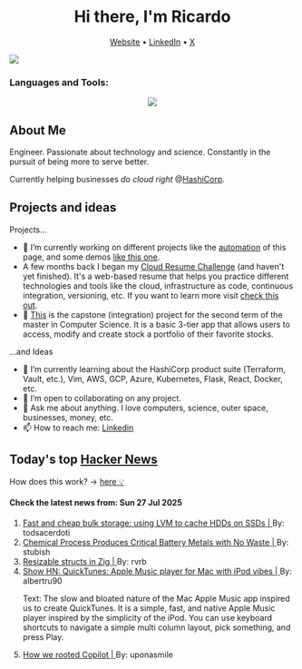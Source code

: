 
<!-- This is an HTML comment in your markdown file -->

<h1 align="center">Hi there, I'm Ricardo</h1>
<p align="center">
  <a href="https://ricardorompar.com" target="_blank">Website</a> •
  <a href="https://www.linkedin.com/in/ricardorompar/" target="_blank">LinkedIn</a> •
  <a href="https://twitter.com/ricardorompar" target="_blank">X</a>
</p>
<img src="https://badges.pufler.dev/visits/{ricardorompar}/{ricardorompar}"/>

<h3 align="left">Languages and Tools:</h3>
<p align="center">
  <a href="https://skillicons.dev" target="_blank">
    <img src="https://skillicons.dev/icons?i=terraform,aws,gcp,azure,git,python,kubernetes,react,js,docker,ubuntu" />
  </a>
</p>

<h2>About Me</h2>
Engineer. Passionate about technology and science. Constantly in the pursuit of being more to serve better.

Currently helping businesses <i>do cloud right</i> @<a href="https://github.com/hashicorp" target="_blank">HashiCorp</a>.

<h2>Projects and ideas</h2>
Projects...
<ul>
  <li>🔭 I’m currently working on different projects like the <a href="https://github.com/ricardorompar/ricardorompar/blob/main/automate.py">automation</a> of this page, and some demos <a href="https://github.com/ricardorompar/boundary-ansible-demo">like this one</a>.
  </li>

  <li >A few months back I began my <a href="https://github.com/ricardorompar/cloudResumeChallenge">Cloud Resume Challenge</a> (and haven't yet finished). It's a web-based resume that helps you practice different technologies and tools like the cloud, infrastructure as code, continuous integration, versioning, etc. If you want to learn more visit <a href="https://cloudresumechallenge.dev/docs/the-challenge/aws/" target="_blank">check this out</a>.
  </li>

  <li>🔭 <a href="https://github.com/ricardorompar/capstoneT2">This</a> is the capstone (integration) project for the second term of the master in Computer Science. It is a basic 3-tier app that allows users to access, modify and create stock a portfolio of their favorite stocks.
  </li>
</ul>
...and Ideas
<ul>
  <li>🌱 I’m currently learning about the HashiCorp product suite (Terraform, Vault, etc.), Vim, AWS, GCP, Azure, Kubernetes, Flask, React, Docker, etc.
  </li>
  <li>👯 I’m open to collaborating on any project.</li>
  <li>💬 Ask me about anything. I love computers, science, outer space, businesses, money, etc.</li>
  <li>📫 How to reach me: <a href="https://www.linkedin.com/in/ricardorompar/" target="_blank">Linkedin</a></li>
</ul>

<h2>Today's top <a href='https://news.ycombinator.com/' target="_blank">Hacker News</a></h2>
How does this work? -> <a href='./AUTOMATIC.md'>here 💡</a>

<h4>Check the latest news from: Sun 27 Jul 2025</h4>
<ol>
<li>
    <a href=https://quantum5.ca/2025/05/11/fast-cheap-bulk-storage-using-lvm-to-cache-hdds-on-ssds/ target="_blank">
        Fast and cheap bulk storage: using LVM to cache HDDs on SSDs |
    </a>
    By: todsacerdoti
</li>

<li>
    <a href=https://spectrum.ieee.org/nmc-battery-aspiring-materials target="_blank">
        Chemical Process Produces Critical Battery Metals with No Waste |
    </a>
    By: stubish
</li>

<li>
    <a href=https://tristanpemble.com/resizable-structs-in-zig/ target="_blank">
        Resizable structs in Zig |
    </a>
    By: rvrb
</li>

<li>
    <a href=https://furnacecreek.org/quicktunes/ target="_blank">
        Show HN: QuickTunes: Apple Music player for Mac with iPod vibes |
    </a>
    By: albertru90
</li>

<p>
Text: The slow and bloated nature of the Mac Apple Music app inspired us to create QuickTunes. It is a simple, fast, and native Apple Music player inspired by the simplicity of the iPod. You can use keyboard shortcuts to navigate a simple multi column layout, pick something, and press Play. </br>
</p>

<li>
    <a href=https://research.eye.security/how-we-rooted-copilot/ target="_blank">
        How we rooted Copilot |
    </a>
    By: uponasmile
</li>
</ol>